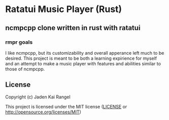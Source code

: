 # Ratatui Music Player (Rust)

## ncmpcpp clone written in rust with ratatui

### rmpr goals

I like ncmpcpp, but its customizability and overall apperance left much to be desired. 
This project is meant to be both a learning expirience for myself and an attempt to make
a music player with features and abilities similar to those of ncmpcpp.

## License

Copyright (c) Jaden Kai Rangel

This project is licensed under the MIT license ([LICENSE] or <http://opensource.org/licenses/MIT>)

[LICENSE]: ./LICENSE

